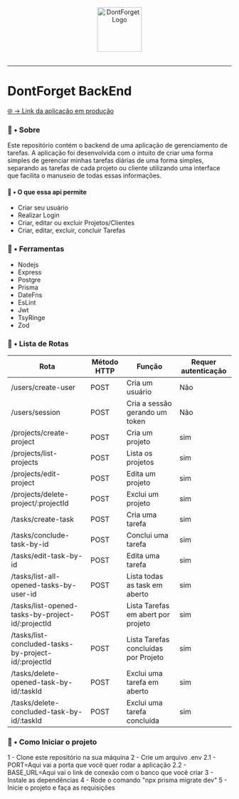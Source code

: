 <div align="center">
  <img src="https://github.com/JhonesJhonatas/dont-forget-backend/assets/105026951/d57c35a4-e21d-4e97-b3a5-7e9d83614cc1" alt="DontForget Logo" height="100">
</div>

<br>

<hr>

<div align="start">
  <h1>DontForget BackEnd</h1>
</div>

<a href="https://dont-forget-web.vercel.app/">🌐 → Link da aplicação em produção</a>

### 📄 • Sobre

Este repositório contém o backend de uma aplicação de gerenciamento de tarefas.
A aplicação foi desenvolvida com o intuito de criar uma forma simples de gerenciar minhas tarefas diárias de uma forma simples,
separando as tarefas de cada projeto ou cliente utilizando uma interface que facilita o manuseio de todas essas informações.

#### 📁 • O que essa api permite

- Criar seu usuário
- Realizar Login
- Criar, editar ou excluir Projetos/Clientes
- Criar, editar, excluir, concluir Tarefas

### 📄 • Ferramentas

- Nodejs
- Express
- Postgre
- Prisma
- DateFns
- EsLint
- Jwt
- TsyRinge
- Zod

### 📄 • Lista de Rotas
| Rota | Método HTTP |  Função | Requer autenticação | 
| --- | --- | --- | --- |
| /users/create-user | POST | Cria um usuário | Não |
| /users/session | POST | Cria a sessão gerando um token | Não |
| /projects/create-project | POST | Cria um projeto | sim |
| /projects/list-projects | POST | Lista os projetos | sim |
| /projects/edit-project | POST | Edita um projeto | sim |
| /projects/delete-project/:projectId | POST | Exclui um projeto | sim |
| /tasks/create-task | POST | Cria uma tarefa | sim |
| /tasks/conclude-task-by-id | POST | Conclui uma tarefa | sim |
| /tasks/edit-task-by-id | POST | Edita uma tarefa | sim |
| /tasks/list-all-opened-tasks-by-user-id | POST | Lista todas as task em aberto | sim |
| /tasks/list-opened-tasks-by-project-id/:projectId | POST | Lista Tarefas em abert por projeto | sim |
| /tasks/list-concluded-tasks-by-project-id/:projectId | POST | Lista Tarefas concluídas por Projeto | sim |
| /tasks/delete-opened-task-by-id/:taskId | POST | Exclui uma tarefa em aberto | sim |
| /tasks/delete-concluded-task-by-id/:taskId | POST | Exclui uma tarefa concluída | sim |

### 📄 • Como Iniciar o projeto

1 - Clone este repositório na sua máquina
2 - Crie um arquivo .env
  2.1 - PORT=Aqui vai a porta que você quer rodar a aplicação
  2.2 - BASE_URL=Aqui vai o link de conexão com o banco que você criar
3 - Instale as dependências
4 - Rode o comando "npx prisma migrate dev"
5 - Inicie o projeto e faça as requisições
